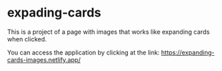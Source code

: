 # expading-cards

This is a project of a page with images that works like expanding cards when clicked.

You can access the application by clicking at the link: https://expanding-cards-images.netlify.app/
